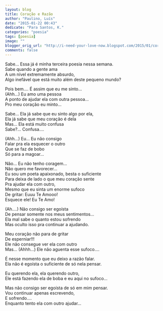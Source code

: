 ```yaml
---
layout: blog
title: Coração e Razão
author: "Paulino, Luís"
date: "2015-01-22 00:43"
dedicate: "Para Santos, K."
categories: "poesia"
tags: [poesia]
image: ""
blogger_orig_url: "http://i-need-your-love-now.blogspot.com/2015/01/coracao-e-razao.html"
comments: false
---
```


Sabe... Essa já é minha terceira poesia nessa semana.\
Sabe quando a gente ama\
A um nível extremamente absurdo,\
Algo inefável que está muito além deste pequeno mundo?

Pois bem.... É assim que eu me sinto...\
(Ahh...) Eu amo uma pessoa\
A ponto de ajudar ela com outra pessoa...\
Pro meu coração eu minto...

Sabe... Ela já sabe que eu sinto algo por ela,\
Ela já sabe que meu coração é dela\
Mas... Ela está muito confusa\
Sabe?... Confusa....

(Ahh...) Eu... Eu não consigo\
Falar pra ela esquecer o outro\
Que se faz de bobo\
Só para a magoar...

Não... Eu não tenho coragem...\
Não quero me favorecer...\
Eu sou um poeta apaixonado, besta o suficiente\
Para deixa de lado o que meu coração sente\
Pra ajudar ela com outro,\
Mesmo que eu sinta um enorme sufoco\
De gritar: Euuu Te Amooo!\
Esquece ele! Eu Te Amo!

(Ah....) Não consigo ser egoísta\
De pensar somente nos meus sentimentos...\
Ela mal sabe o quanto estou sofrendo\
Mas oculto isso pra continuar a ajudando.

Meu coração não para de gritar\
De esperniar!!!\
Ele não consegue ver ela com outro\
Mas... (Ahhh...) Ele não aguenta esse sufoco....

É nesse momento que eu deixo a razão falar.\
Ela não é egoísta o suficiente de só nela pensar.

Eu querendo ela, ela querendo outro,\
Ele está fazendo ela de boba e eu aqui no sufoco...

Mas não consigo ser egoísta de só em mim pensar.\
Vou continuar apenas escrevendo,\
E sofrendo....\
Enquanto tento ela com outro ajudar...
